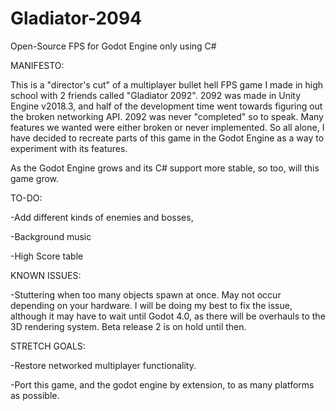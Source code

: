 # Gladiator-2094
Open-Source FPS for Godot Engine only using C#

MANIFESTO:

This is a "director's cut" of a multiplayer bullet hell FPS game I made in high school with 2 friends called "Gladiator 2092".
2092 was made in Unity Engine v2018.3, and half of the development time went towards figuring out the broken networking API.
2092 was never "completed" so to speak. Many features we wanted were either broken or never implemented.
So all alone, I have decided to recreate parts of this game in the Godot Engine as a way to experiment with its features.

As the Godot Engine grows and its C# support more stable, so too, will this game grow.

TO-DO:

-Add different kinds of enemies and bosses,

-Background music

-High Score table

KNOWN ISSUES:

-Stuttering when too many objects spawn at once.
May not occur depending on your hardware. I will be doing my best to fix the issue, although it may have to wait until Godot 4.0, as there will be overhauls to the 3D rendering system. Beta release 2 is on hold until then.

STRETCH GOALS:

-Restore networked multiplayer functionality.

-Port this game, and the godot engine by extension, to as many platforms as possible.
